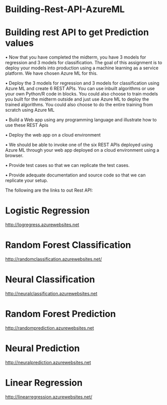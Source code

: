 # Building-Rest-API-AzureML

# Building rest API to get Prediction values

• Now that you have completed the midterm, you have 3 models for regression and 3 models for classification. The goal of this assignment is to deploy your models into production using a machine learning as a service platform. We have chosen Azure ML for this.

• Deploy the 3 models for regression and 3 models for classification using Azure ML and create 6 REST APIs. You can use inbuilt algorithms or use your own Python/R code in blocks. You could also choose to train models you built for the midterm outside and just use Azure ML to deploy the trained algorithms. You could also choose to do the entire training from scratch using Azure ML

• Build a Web app using any programming language and illustrate how to use these REST Apis

• Deploy the web app on a cloud environment

• We should be able to invoke one of the six REST APIs deployed using Azure ML through your web app deployed on a cloud environment using a browser.

• Provide test cases so that we can replicate the test cases.

• Provide adequate documentation and source code so that we can replicate your setup.

The following are the links to out Rest API:
# Logistic Regression
http://logregress.azurewebsites.net

# Random Forest Classification
http://randomclassification.azurewebsites.net/

# Neural Classification
http://neuralclassification.azurewebsites.net

# Random Forest Prediction

http://randomprediction.azurewebsites.net

# Neural Prediction

http://neuralprediction.azurewebsites.net

# Linear Regression

http://linearregression.azurewebsites.net/
